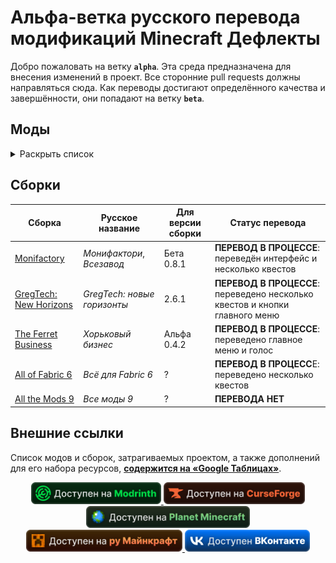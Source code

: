 # Альфа-ветка русского перевода модификаций Minecraft Дефлекты

Добро пожаловать на ветку **`alpha`**. Эта среда предназначена для внесения изменений в проект. Все сторонние pull requests должны направляться сюда. Как переводы достигают определённого качества и завершённости, они попадают на ветку **`beta`**.

## Моды

<details>
<summary>Раскрыть список</summary>
<br>

| Версия игры | Статус перевода | Идентификатор | Мод | Версия мода |
| - | - | - | - | - |
| 1.7 | Не готов | aether_legacy | The Aether | 1.1.2.3 |
| 1.7 | Не готов | agricraft | AgriCraft | 1.5 |
| 1.7 | Не готов | ancientwarfare | Ancient Warfare 2 | 2.4.115 Full |
| 1.7 | Не готов | minecraft | Industrial Craft | 2-2.2.827-experimental |
| 1.7 | Переведён | adventurebackpack | Adventure Backpack | Beta-0.8c |
| 1.7 | Переведён | aether | The Aether II | Festive Update - 1.6 |
| 1.7 | Переведён | aroma1997core | Aroma1997Core | 1.0.2.16 |
| 1.7 | Переведён | aromabackup | AromaBackup | 0.1.0 |
| 1.7 | Переведён | aromabackuprecovery | AromaBackup | 0.1.0 |
| 1.7 | Переведён | betterloadingscreen | Better Loading Screen GTNH | 1.6.1 |
| 1.7 | ... | ... | ... | ... |
| 1.12 | Не готов | aether_legacy | The Aether | 1.5.4 |
| 1.12 | Не готов | ancientwarfare | Ancient Warfare 2 | 2.7.0.1038 |
| 1.12 | Не готов | cfm | MrCrayfish's Furniture Mod (Legacy) | 6.3.2 |
| 1.12 | Не готов | ic2 | Industrial Craft | 2-2.8.222-ex112 |
| 1.12 | Не готов | minecraft | Industrial Craft | 2-2.8.222-ex112 |
| 1.12 | Не готов | mod_lavacow | Fish's Undead Rising | 1.4.2 |
| 1.12 | Не готов | tconstruct | Tinkers' Construct | 1.0 |
| 1.12 | Переведён | aiotbotania | AIOT Botania | 0.7.1 |
| 1.12 | Переведён | aqua_creepers | Aqua Creepers! | 1.2.3 |
| 1.12 | Переведён | aroma1997core | Aroma1997Core | 2.0.0.2 b167 |
| 1.12 | Переведён | scple | SCP Lockdown Extras | 1.0 |
| 1.12 | ... | ... | ... | ... |
| 1.16 | Переведён | actuallyusefulsmithingtable | Actually Useful Smithing Table | 1.1 |
| 1.16 | Переведён | advancementframes | Advancement Frames | 1.0.5 |
| 1.16 | Переведён | alexsdelight | Alex's Delights | 1.0 |
| 1.16 | Переведён | amfd | Alex's Delight | 1.1.3 |
| 1.16 | Переведён | ancient_war | Ancient Warfare Legacy | 1.1 |
| 1.16 | ... | ... | ... | ... |
| 1.17 | Переведён | actuallyusefulsmithingtable | Actually Useful Smithing Table | 2.1 |
| 1.17 | Переведён | alexsdelight | Alex's Delights | 1.1 |
| 1.17 | ... | ... | ... | ... |
| 1.18 | Не готов | chipped | Chipped | 2.0.1 |
| 1.18 | Не готов | horror_element_mod | Horror Elements mod | 1.5.5 |
| 1.18 | Не готов | malum | Malum | 1.5.0.1 |
| 1.18 | Переведён | actuallyusefulsmithingtable | Actually Useful Smithing Table | 3.1 |
| 1.18 | Переведён | advancementframes | Advancement Frames | 1.1.1 |
| 1.18 | Переведён | alexsdelight | Alex's Delight | 1.3.3 |
| 1.18 | Переведён | alexsdelight | Alex's Delights | 1.2 |
| 1.18 | ... | ... | ... | ... |
| 1.19 | Не готов | сataclysm | L_Ender's Cataclysm | 1.99.2 |
| 1.19 | Не готов | aether | The Aether | 1.4.2 |
| 1.19 | Не готов | horror_element_mod | Horror Elements mod | 1.5.9 |
| 1.19 | Переведён | actuallyusefulsmithingtable | Actually Useful Smithing Table | 4.1.1 |
| 1.19 | Переведён | advancementframes | Advancement Frames | 2.0 |
| 1.19 | Переведён | alexsdelight | Alex's Delight | 1.4.1 |
| 1.19 | Переведён | parcool | ParCool | 3.2.1.2-R |
| 1.19 | ... | ... | ... | ... |
| 1.20 | Не готов | aether | The Aether | 1.4.2 |
| 1.20 | Не готов | cataclysm | L_Ender's Cataclysm | 1.99.5 |
| 1.20 | Не готов | combat_maid | Combat Maids | 1.0 Alpha |
| 1.20 | Не готов | horror_element_mod | Horror Elements mod | 1.6 |
| 1.20 | Не готов | iceandfire | Ice and Fire | 2.1.13-beta-5 |
| 1.20 | Не готов | luna | Luna | Beta Fabric 1.19-1.20 1.0.1 |
| 1.20 | Не готов | mna | Mana and Artifice | 3.0.0.24 |
| 1.20 | Не готов | sodium | Xenon | 0.3.19 |
| 1.20 | Переведён | advancementframes | Advancement Frames | 2.2.7 |
| 1.20 | Переведён | alexscavesdelight | Alex's Caves Delight | 1.0.12 |
| 1.20 | Переведён | alexsdelight | Alex's Delight | 1.5 |
| 1.20 | Переведён | embeddium | Xenon | 0.3.19 |
| 1.20 | Переведён | minecraft | Xenon | 0.3.19 |
| 1.20 | Переведён | parcool | ParCool | 3.2.1.2-R |
| 1.20 | Переведён | patchouli | Patchouli | 86 |
| 1.20 | Переведён | sodium | Sodium | 0.5.11 |
| 1.20 | Переведён | trofers | Trofers | 5.0.2 |
| 1.20 | Переведён | xenon | Xenon | 0.3.19 |
| 1.20 | ... | ... | ... | ... |
| 1.21 | Не готов | combat_maid | Combat Maids | 1.0 Alpha |
| 1.21 | Не готов | fabric-convention-tags-v2 | Fabric Convention Tags | 08.06.2024 |
| 1.21 | Не готов | luna | Luna | Release Fabric 1.19-1.20 1.0.1 |
| 1.21 | Переведён | ae2wtlib | Applied Energistics 2 Wireless Terminals | 19.1.3-beta |
| 1.21 | Переведён | fabric | Fabric | 08.06.2024 |
| 1.21 | Переведён | fabric-gamerule-test | Fabric | 08.06.2024 |
| 1.21 | Переведён | fabric-keybindings-v1-testmod | Fabric | 08.06.2024 |
| 1.21 | Переведён | fabric-networking-api-v1-testmod | Fabric | 08.06.2024 |
| 1.21 | Переведён | fabric-object-builder-api-v1-testmod | Fabric | 08.06.2024 |
| 1.21 | Переведён | fabric-particles-v1-testmod | Fabric | 08.06.2024 |
| 1.21 | Переведён | fabric-registry-sync-v0 | Fabric Registry Sync | 08.06.2024 |
| 1.21 | Переведён | fabric-resource-conditions-api-v1-testmod | Fabric | 08.06.2024 |
| 1.21 | Переведён | fabric-resource-loader-v0 | Fabric Resource Loader | 08.06.2024 |
| 1.21 | Переведён | fabric-resource-loader-v0-testmod | Fabric Resource Loader | 08.06.2024 |
| 1.21 | Переведён | fabric-resource-loader-v0-testmod-test1 | Fabric Resource Loader | 08.06.2024 |
| 1.21 | Переведён | fabric-screen-handler-api-v1-testmod | Fabric | 08.06.2024 |
| 1.21 | Переведён | iris | Iris Shaders | 1.7.3 |
| 1.21 | Переведён | placeholder-api | Placeholder API | 2.4.1 |
| 1.21 | Переведён | sodium | Sodium | 0.6.0-beta.1 |
| 1.21 | Переведён | testmod | Fabric | 08.06.2024 |
| 1.21 | ... | ... | ... | ... |

</details>

## Сборки

| Сборка | Русское название | Для версии сборки | Статус перевода |
| - | - | - | - |
| [Monifactory](https://github.com/RushanM/Minecraft-Mods-Russian-Translation/tree/alpha/%D0%A1%D0%B1%D0%BE%D1%80%D0%BA%D0%B8/Monifactory) | *Монифактори*, *Всезавод* | Бета 0.8.1 | **ПЕРЕВОД В ПРОЦЕССЕ**: переведён интерфейс и несколько квестов |
| [GregTech: New Horizons](https://github.com/RushanM/Minecraft-Mods-Russian-Translation/tree/alpha/%D0%A1%D0%B1%D0%BE%D1%80%D0%BA%D0%B8/GT%20New%20Horizons) | *GregTech: новые горизонты* | 2.6.1 | **ПЕРЕВОД В ПРОЦЕССЕ**: переведено несколько квестов и кнопки главного меню |
| [The Ferret Business](https://github.com/RushanM/Minecraft-Mods-Russian-Translation/tree/alpha/%D0%A1%D0%B1%D0%BE%D1%80%D0%BA%D0%B8/The%20Ferret%20Business) | *Хорьковый бизнес* | Альфа 0.4.2 | **ПЕРЕВОД В ПРОЦЕССЕ**: переведено главное меню и голос |
| [All of Fabric 6](https://github.com/RushanM/Minecraft-Mods-Russian-Translation/tree/alpha/%D0%A1%D0%B1%D0%BE%D1%80%D0%BA%D0%B8/All%20of%20Fabric%206) | *Всё для Fabric 6* | ? | **ПЕРЕВОД В ПРОЦЕСС**Е: переведено несколько квестов |
| [All the Mods 9](https://github.com/RushanM/Minecraft-Mods-Russian-Translation/tree/alpha/%D0%A1%D0%B1%D0%BE%D1%80%D0%BA%D0%B8/All%20the%20Mods%209) | *Все моды 9* | ? | **ПЕРЕВОДА НЕТ** |

## Внешние ссылки

Список модов и сборок, затрагиваемых проектом, а также дополнений для его набора ресурсов, [**содержится на «Google Таблицах»**](https://docs.google.com/spreadsheets/d/1RvozWJU5MYusAiJiMfODWA1t-bj2jhIj0FZCY5UU28k/edit?usp=sharing).

<div align="center">
<a href="https://modrinth.com/resourcepack/mods-ru">
    <img height="35" src="Ассеты/modrinth_compact_vector.svg">
</a>
<a href="https://www.curseforge.com/minecraft/texture-packs/mods-ru">
    <img height="35" src="Ассеты/curseforge_compact_vector.svg">
<a href="https://www.planetminecraft.com/texture-pack/mods-russian-translation-6270800/">
    <img height="35" src="Ассеты/planet_compact_vector.svg">
</a>
<a href="https://ru-minecraft.ru/fayly-dlya-minecraft/79004-mods-ru.html">
    <img height="35" src="Ассеты/rumc_compact_vector.svg">
</a>
<a href="https://vk.com/demipr">
    <img height="35" src="Ассеты/vk_compact_vector.svg">
</a>
</a>
</div>
